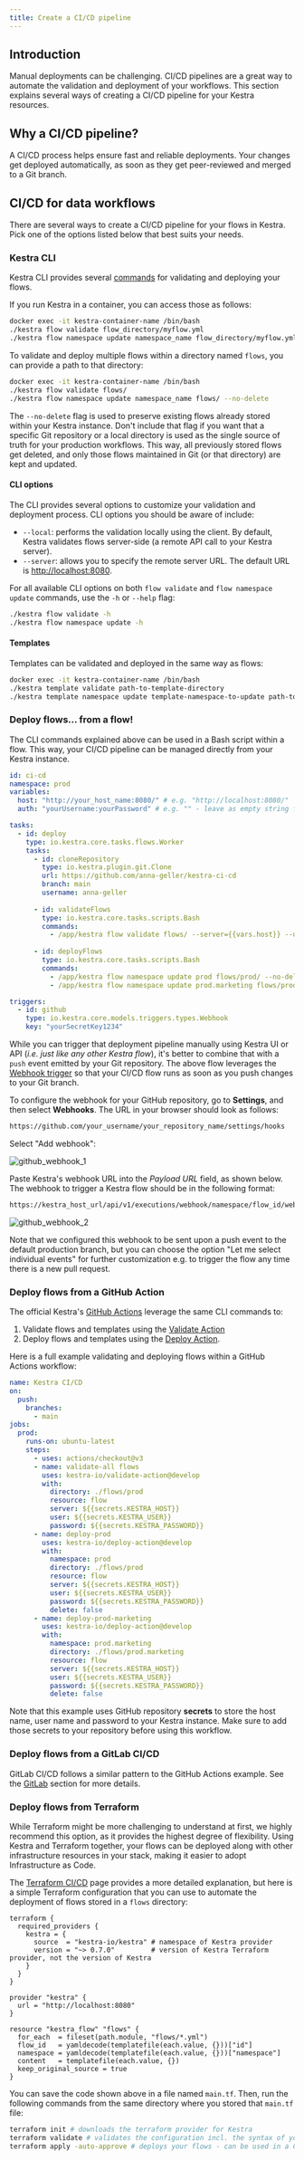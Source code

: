 ```yaml
---
title: Create a CI/CD pipeline
---
```


## Introduction

Manual deployments can be challenging. CI/CD pipelines are a great way to automate the validation and deployment of your workflows. This section explains several ways of creating a CI/CD pipeline for your Kestra resources.

## Why a CI/CD pipeline?

A CI/CD process helps ensure fast and reliable deployments. Your changes get deployed automatically, as soon as they get peer-reviewed and merged to a Git branch.

## CI/CD for data workflows

There are several ways to create a CI/CD pipeline for your flows in Kestra. Pick one of the options listed below that best suits your needs.


<ChildTableOfContents :max="1" />

### Kestra CLI 

Kestra CLI provides several [commands](./04.helpers.md) for validating and deploying your flows.

If you run Kestra in a container, you can access those as follows:

```bash
docker exec -it kestra-container-name /bin/bash
./kestra flow validate flow_directory/myflow.yml
./kestra flow namespace update namespace_name flow_directory/myflow.yml --no-delete
```

To validate and deploy multiple flows within a directory named `flows`, you can provide a path to that directory:

```bash
docker exec -it kestra-container-name /bin/bash
./kestra flow validate flows/
./kestra flow namespace update namespace_name flows/ --no-delete
```

The `--no-delete` flag is used to preserve existing flows already stored within your Kestra instance. Don't include that flag if you want that a specific Git repository or a local directory is used as the single source of truth for your production workflows. This way, all previously stored flows get deleted, and only those flows maintained in Git (or that directory) are kept and updated.

#### CLI options

The CLI provides several options to customize your validation and deployment process. CLI options you should be aware of include:

* `--local`: performs the validation locally using the client. By default, Kestra validates flows server-side (a remote API call to your Kestra server).
* `--server`: allows you to specify the remote server URL. The default URL is [http://localhost:8080](http://localhost:8080).


For all available CLI options on both `flow validate` and `flow namespace update` commands, use the `-h` or `--help` flag:

```bash
./kestra flow validate -h
./kestra flow namespace update -h
```


#### Templates 

Templates can be validated and deployed in the same way as flows:

```bash
docker exec -it kestra-container-name /bin/bash
./kestra template validate path-to-template-directory
./kestra template namespace update template-namespace-to-update path-to-template-directory
```


### Deploy flows... from a flow!

The CLI commands explained above can be used in a Bash script within a flow. This way, your CI/CD pipeline can be managed directly from your Kestra instance. 

```yaml
id: ci-cd
namespace: prod
variables:
  host: "http://your_host_name:8080/" # e.g. "http://localhost:8080/"
  auth: "yourUsername:yourPassword" # e.g. "" - leave as empty string for a locally running Kestra instance

tasks:
  - id: deploy
    type: io.kestra.core.tasks.flows.Worker
    tasks:
      - id: cloneRepository
        type: io.kestra.plugin.git.Clone
        url: https://github.com/anna-geller/kestra-ci-cd
        branch: main
        username: anna-geller 
        
      - id: validateFlows
        type: io.kestra.core.tasks.scripts.Bash
        commands:
          - /app/kestra flow validate flows/ --server={{vars.host}} --user={{vars.auth}}
      
      - id: deployFlows
        type: io.kestra.core.tasks.scripts.Bash
        commands:
          - /app/kestra flow namespace update prod flows/prod/ --no-delete --server={{vars.host}} --user={{vars.auth}}
          - /app/kestra flow namespace update prod.marketing flows/prod.marketing/ --no-delete --server={{vars.host}} --user={{vars.auth}}

triggers:
  - id: github
    type: io.kestra.core.models.triggers.types.Webhook
    key: "yourSecretKey1234"
```

While you can trigger that deployment pipeline manually using Kestra UI or API (*i.e. just like any other Kestra flow*), it's better to combine that with a `push` event emitted by your Git repository. The above flow leverages the [Webhook trigger](../08.triggers/03.webhook.md) so that your CI/CD flow runs as soon as you push changes to your Git branch. 

To configure the webhook for your GitHub repository, go to **Settings**, and then select **Webhooks**. The URL in your browser should look as follows:

```bash
https://github.com/your_username/your_repository_name/settings/hooks
```

Select "Add webhook":

![github_webhook_1](github_webhook_1.png)

Paste Kestra's webhook URL into the *Payload URL* field, as shown below. The webhook to trigger a Kestra flow should be in the following format:

```bash
https://kestra_host_url/api/v1/executions/webhook/namespace/flow_id/webhook_key
```

![github_webhook_2](github_webhook_2.png)


Note that we configured this webhook to be sent upon a push event to the default production branch, but you can choose the option "Let me select individual events" for further customization e.g. to trigger the flow any time there is a new pull request.

### Deploy flows from a GitHub Action

The official Kestra's [GitHub Actions](01.github-action.md) leverage the same CLI commands to:
1. Validate flows and templates using the [Validate Action](https://github.com/marketplace/actions/kestra-validate-action)
2. Deploy flows and templates using the [Deploy Action](https://github.com/marketplace/actions/kestra-deploy-action).

Here is a full example validating and deploying flows within a GitHub Actions workflow:

```yaml
name: Kestra CI/CD
on: 
  push:
    branches:
      - main
jobs:
  prod:
    runs-on: ubuntu-latest
    steps:
      - uses: actions/checkout@v3
      - name: validate-all flows
        uses: kestra-io/validate-action@develop
        with:
          directory: ./flows/prod
          resource: flow
          server: ${{secrets.KESTRA_HOST}}
          user: ${{secrets.KESTRA_USER}}
          password: ${{secrets.KESTRA_PASSWORD}}
      - name: deploy-prod
        uses: kestra-io/deploy-action@develop
        with:
          namespace: prod
          directory: ./flows/prod
          resource: flow
          server: ${{secrets.KESTRA_HOST}}
          user: ${{secrets.KESTRA_USER}}
          password: ${{secrets.KESTRA_PASSWORD}}
          delete: false
      - name: deploy-prod-marketing
        uses: kestra-io/deploy-action@develop
        with:
          namespace: prod.marketing
          directory: ./flows/prod.marketing
          resource: flow
          server: ${{secrets.KESTRA_HOST}}
          user: ${{secrets.KESTRA_USER}}
          password: ${{secrets.KESTRA_PASSWORD}}
          delete: false
```

Note that this example uses GitHub repository **secrets** to store the host name, user name and password to your Kestra instance. Make sure to add those secrets to your repository before using this workflow.


### Deploy flows from a GitLab CI/CD

GitLab CI/CD follows a similar pattern to the GitHub Actions example. See the [GitLab](02.gitlab.md) section for more details.


### Deploy flows from Terraform

While Terraform might be more challenging to understand at first, we highly recommend this option, as it provides the highest degree of flexibility. Using Kestra and Terraform together, your flows can be deployed along with other infrastructure resources in your stack, making it easier to adopt Infrastructure as Code.

The [Terraform CI/CD](03.terraform.md) page provides a more detailed explanation, but here is a simple Terraform configuration that you can use to automate the deployment of flows stored in a `flows` directory:

```hcl
terraform {
  required_providers {
    kestra = {
      source  = "kestra-io/kestra" # namespace of Kestra provider
      version = "~> 0.7.0"         # version of Kestra Terraform provider, not the version of Kestra
    }
  }
}

provider "kestra" {
  url = "http://localhost:8080"
}

resource "kestra_flow" "flows" {
  for_each  = fileset(path.module, "flows/*.yml")
  flow_id   = yamldecode(templatefile(each.value, {}))["id"]
  namespace = yamldecode(templatefile(each.value, {}))["namespace"]
  content   = templatefile(each.value, {})
  keep_original_source = true
}
```

You can save the code shown above in a file named `main.tf`. Then, run the following commands from the same directory where you stored that `main.tf` file:

```bash
terraform init # downloads the terraform provider for Kestra
terraform validate # validates the configuration incl. the syntax of your flows
terraform apply -auto-approve # deploys your flows - can be used in a CI/CD process
```

